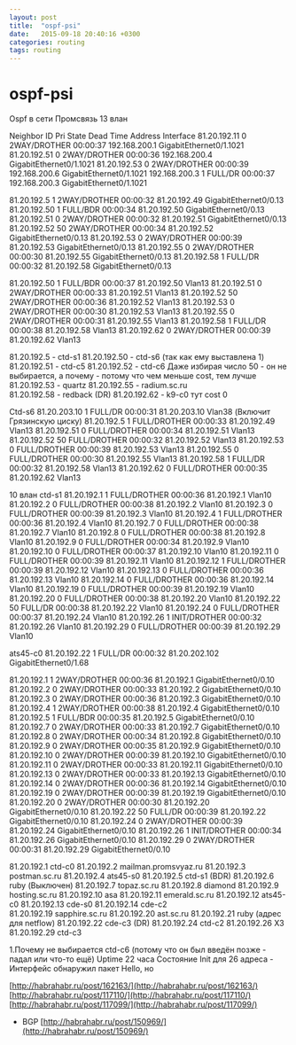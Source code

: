 ```yaml
---
layout: post
title:  "ospf-psi"
date:   2015-09-18 20:40:16 +0300
categories: routing
tags: routing
---
```


# ospf-psi
Ospf в сети Промсвязь
13 влан

Neighbor ID     Pri   State           Dead Time   Address         Interface
81.20.192.11      0   2WAY/DROTHER    00:00:37    192.168.200.1   GigabitEthernet0/1.1021
81.20.192.51      0   2WAY/DROTHER    00:00:36    192.168.200.4   GigabitEthernet0/1.1021
81.20.192.53      0   2WAY/DROTHER    00:00:39    192.168.200.6   GigabitEthernet0/1.1021
192.168.200.3     1   FULL/DR         00:00:37    192.168.200.3   GigabitEthernet0/1.1021


81.20.192.5       1   2WAY/DROTHER    00:00:32    81.20.192.49    GigabitEthernet0/0.13
81.20.192.50      1   FULL/BDR        00:00:34    81.20.192.50    GigabitEthernet0/0.13
81.20.192.51      0   2WAY/DROTHER    00:00:32    81.20.192.51    GigabitEthernet0/0.13
81.20.192.52     50   2WAY/DROTHER    00:00:34    81.20.192.52    GigabitEthernet0/0.13
81.20.192.53      0   2WAY/DROTHER    00:00:39    81.20.192.53    GigabitEthernet0/0.13
81.20.192.55      0   2WAY/DROTHER    00:00:30    81.20.192.55    GigabitEthernet0/0.13
81.20.192.58      1   FULL/DR         00:00:32    81.20.192.58    GigabitEthernet0/0.13


81.20.192.50      1   FULL/BDR        00:00:37    81.20.192.50    Vlan13
81.20.192.51      0   2WAY/DROTHER    00:00:33    81.20.192.51    Vlan13
81.20.192.52     50   2WAY/DROTHER    00:00:36    81.20.192.52    Vlan13
81.20.192.53      0   2WAY/DROTHER    00:00:30    81.20.192.53    Vlan13
81.20.192.55      0   2WAY/DROTHER    00:00:31    81.20.192.55    Vlan13
81.20.192.58      1   FULL/DR         00:00:38    81.20.192.58    Vlan13
81.20.192.62      0   2WAY/DROTHER    00:00:39    81.20.192.62    Vlan13


81.20.192.5 - ctd-s1
81.20.192.50 - ctd-s6  (так как ему выставлена 1)
81.20.192.51 - ctd-c5
81.20.192.52 - ctd-c6      Даже избирая число 50 - он не выбирается, а почему - потому что чем меньше cost, тем лучше
81.20.192.53 - quartz
81.20.192.55 - radium.sc.ru  
81.20.192.58 - redback        (DR)
81.20.192.62 - k9-c0	тут cost 0



Ctd-s6
81.20.203.10      1   FULL/DR         00:00:31    81.20.203.10    Vlan38 (Включит Грязинскую циску)
81.20.192.5       1   FULL/DROTHER    00:00:33    81.20.192.49    Vlan13
81.20.192.51      0   FULL/DROTHER    00:00:34    81.20.192.51    Vlan13
81.20.192.52     50   FULL/DROTHER    00:00:32    81.20.192.52    Vlan13
81.20.192.53      0   FULL/DROTHER    00:00:39    81.20.192.53    Vlan13
81.20.192.55      0   FULL/DROTHER    00:00:30    81.20.192.55    Vlan13
81.20.192.58      1   FULL/DR         00:00:32    81.20.192.58    Vlan13
81.20.192.62      0   FULL/DROTHER    00:00:35    81.20.192.62    Vlan13







10 влан
ctd-s1
81.20.192.1       1   FULL/DROTHER    00:00:36    81.20.192.1     Vlan10
81.20.192.2       0   FULL/DROTHER    00:00:38    81.20.192.2     Vlan10
81.20.192.3       0   FULL/DROTHER    00:00:39    81.20.192.3     Vlan10
81.20.192.4       1   FULL/DROTHER    00:00:36    81.20.192.4     Vlan10
81.20.192.7       0   FULL/DROTHER    00:00:38    81.20.192.7     Vlan10
81.20.192.8       0   FULL/DROTHER    00:00:38    81.20.192.8     Vlan10
81.20.192.9       0   FULL/DROTHER    00:00:34    81.20.192.9     Vlan10
81.20.192.10      0   FULL/DROTHER    00:00:37    81.20.192.10    Vlan10
81.20.192.11      0   FULL/DROTHER    00:00:39    81.20.192.11    Vlan10
81.20.192.12      1   FULL/DROTHER    00:00:39    81.20.192.12    Vlan10
81.20.192.13      0   FULL/DROTHER    00:00:36    81.20.192.13    Vlan10
81.20.192.14      0   FULL/DROTHER    00:00:36    81.20.192.14    Vlan10
81.20.192.19      0   FULL/DROTHER    00:00:39    81.20.192.19    Vlan10
81.20.192.20      0   FULL/DROTHER    00:00:38    81.20.192.20    Vlan10
81.20.192.22     50   FULL/DR         00:00:38    81.20.192.22    Vlan10
81.20.192.24      0   FULL/DROTHER    00:00:37    81.20.192.24    Vlan10
81.20.192.26      1   INIT/DROTHER    00:00:32    81.20.192.26    Vlan10
81.20.192.29      0   FULL/DROTHER    00:00:39    81.20.192.29    Vlan10



ats45-c0
81.20.192.22      1   FULL/DR         00:00:32    81.20.202.102   GigabitEthernet0/1.68

81.20.192.1       1   2WAY/DROTHER    00:00:36    81.20.192.1     GigabitEthernet0/0.10
81.20.192.2       0   2WAY/DROTHER    00:00:33    81.20.192.2     GigabitEthernet0/0.10
81.20.192.3       0   2WAY/DROTHER    00:00:36    81.20.192.3     GigabitEthernet0/0.10
81.20.192.4       1   2WAY/DROTHER    00:00:38    81.20.192.4     GigabitEthernet0/0.10
81.20.192.5       1   FULL/BDR        00:00:35    81.20.192.5     GigabitEthernet0/0.10
81.20.192.7       0   2WAY/DROTHER    00:00:33    81.20.192.7     GigabitEthernet0/0.10
81.20.192.8       0   2WAY/DROTHER    00:00:34    81.20.192.8     GigabitEthernet0/0.10
81.20.192.9       0   2WAY/DROTHER    00:00:35    81.20.192.9     GigabitEthernet0/0.10
81.20.192.10      0   2WAY/DROTHER    00:00:39    81.20.192.10    GigabitEthernet0/0.10
81.20.192.11      0   2WAY/DROTHER    00:00:33    81.20.192.11    GigabitEthernet0/0.10
81.20.192.13      0   2WAY/DROTHER    00:00:33    81.20.192.13    GigabitEthernet0/0.10
81.20.192.14      0   2WAY/DROTHER    00:00:36    81.20.192.14    GigabitEthernet0/0.10
81.20.192.19      0   2WAY/DROTHER    00:00:39    81.20.192.19    GigabitEthernet0/0.10
81.20.192.20      0   2WAY/DROTHER    00:00:30    81.20.192.20    GigabitEthernet0/0.10
81.20.192.22     50   FULL/DR         00:00:39    81.20.192.22    GigabitEthernet0/0.10
81.20.192.24      0   2WAY/DROTHER    00:00:39    81.20.192.24    GigabitEthernet0/0.10
81.20.192.26      1   INIT/DROTHER    00:00:34    81.20.192.26    GigabitEthernet0/0.10
81.20.192.29      0   2WAY/DROTHER    00:00:31    81.20.192.29    GigabitEthernet0/0.10


81.20.192.1	ctd-c0
81.20.192.2	mailman.promsvyaz.ru
81.20.192.3	postman.sc.ru
81.20.192.4	ats45-s0
81.20.192.5	ctd-s1	(BDR)
81.20.192.6	ruby (Выключен)
81.20.192.7 	topaz.sc.ru
81.20.192.8   	diamond
81.20.192.9  	hosting.sc.ru
81.20.192.10 	asa
81.20.192.11 	emerald.sc.ru
81.20.192.12    ats45-c0
81.20.192.13  	cde-s0
81.20.192.14	cde-c2     
81.20.192.19   	sapphire.sc.ru
81.20.192.20    ast.sc.ru
81.20.192.21	ruby (адрес для netflow)
81.20.192.22   	cde-c3 (DR)
81.20.192.24 	ctd-c2
81.20.192.26  	ХЗ
81.20.192.29 	ctd-c3


















1.Почему не выбирается ctd-c6 (потому что он был введён позже - падал или что-то ещё) Uptime 22 часа
Состояние Init для 26 адреса - Интерфейс обнаружил пакет Hello, но 





[http://habrahabr.ru/post/162163/](http://habrahabr.ru/post/162163/)
[http://habrahabr.ru/post/117110/](http://habrahabr.ru/post/117110/)
[http://habrahabr.ru/post/117099/](http://habrahabr.ru/post/117099/)


+ BGP
[http://habrahabr.ru/post/150969/](http://habrahabr.ru/post/150969/)
